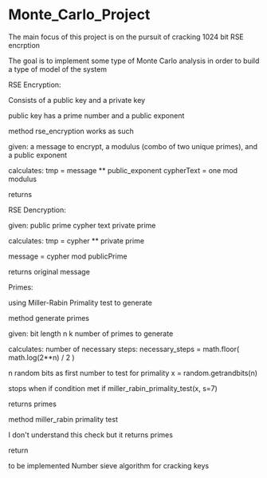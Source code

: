 # Monte_Carlo_Project
The main focus of this project is on the pursuit of cracking 1024 bit RSE encrption

The goal is to implement some type of Monte Carlo analysis in order to
build a type of model of the system

RSE Encryption:

Consists of a public key and a private key

public key has a prime number and a public exponent

method rse_encryption works as such

given:
 a message to encrypt, a modulus (combo of two unique primes), and a public exponent

calculates:
tmp = message ** public_exponent
cypherText = one mod modulus

returns

RSE Dencryption:

given:
public prime
cypher text
private prime

calculates:
tmp = cypher ** private prime

message = cypher mod publicPrime

returns original message


Primes:

using Miller-Rabin Primality test to generate


method generate primes

given:
bit length n
k number of primes to generate


calculates:
number of necessary steps:
	necessary_steps = math.floor( math.log(2**n) / 2 )

n random bits as first number to test for primality
	x = random.getrandbits(n)

stops when if condition met
	if miller_rabin_primality_test(x, s=7)

returns primes

method miller_rabin primality test

I don't understand this check but it returns primes

return

to be implemented
Number sieve algorithm for cracking keys

